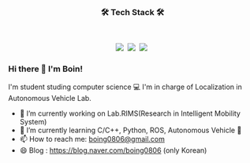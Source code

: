 
<h3 align="center"><b>🛠 Tech Stack 🛠</b></h3>
</br>
<p align="center">
<img src="https://img.shields.io/badge/Python-3776AB?style=flat-square&logo=Python&logoColor=white"/></a>&nbsp
<img src="https://img.shields.io/badge/C/C++-00599C?style=flat-square&logo=c%2B%2B&logoColor=white"/></a>&nbsp
<img src="https://img.shields.io/badge/ROS-22314E?style=flat-square&logo=ROS&logoColor=white"/></a>&nbsp




### Hi there 👋 I'm Boin!

<!--**boing-86/boing-86** is a ✨ _special_ ✨ repository because its `README.md` (this file) appears on your GitHub profile.

Here are some ideas to get you started:

- 🤔 I’m looking for help with ...
- 💬 Ask me about ...
- 😄 Pronouns: ...
- ⚡ Fun fact: ...-->
I'm student studing computer science 💻
I'm in charge of Localization in Autonomous Vehicle Lab.

- 🔭 I’m currently working on Lab.RIMS(Research in Intelligent Mobility System)
- 🌱 I’m currently learning C/C++, Python, ROS, Autonomous Vehicle 🚙
- 📫 How to reach me: boing0806@gmail.com
- 😄 Blog : https://blog.naver.com/boing0806 (only Korean)
